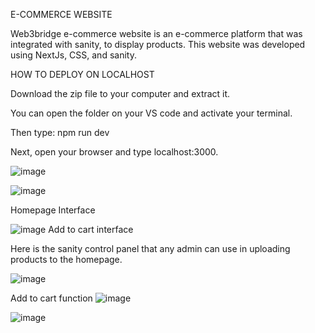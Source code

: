 E-COMMERCE WEBSITE


Web3bridge e-commerce website is an e-commerce platform that was integrated with sanity, to display products.
This website was developed using NextJs, CSS, and sanity.

HOW TO DEPLOY ON LOCALHOST

Download the zip file to your computer and extract it.

You can open the folder on your VS code and activate your terminal.

Then type: npm run dev

Next, open your browser and type localhost:3000. 



![image](https://github.com/Jonsnow-olah/web3bridge-e-commerce/assets/66273186/b1e37348-d99d-48d1-aae6-7b5995a20f34)

![image](https://github.com/Jonsnow-olah/web3bridge-e-commerce/assets/66273186/28f6b7dc-ec98-46ca-b79d-7a4262afc6d6)

Homepage Interface

![image](https://github.com/Jonsnow-olah/web3bridge-e-commerce/assets/66273186/2ad37fd5-93fd-43b5-ba6c-e1a4d02812ca)
Add to cart interface

Here is the sanity control panel that any admin can use in uploading products to the homepage.

![image](https://github.com/Jonsnow-olah/web3bridge-e-commerce/assets/66273186/543d9c8e-2d66-4d0d-987b-16363dcdf0f0)

Add to cart function
![image](https://github.com/Jonsnow-olah/web3bridge-e-commerce/assets/66273186/ec41c385-25ae-4b7b-a58f-afed07bc3437)

![image](https://github.com/Jonsnow-olah/web3bridge-e-commerce/assets/66273186/bdb0a17e-c996-413e-be8f-e801c517323d)


